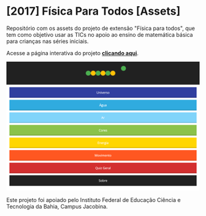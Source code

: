 # [2017] Física Para Todos [Assets]

Repositório com os assets do projeto de extensão "Física para todos", que tem como objetivo usar as TICs no apoio ao ensino de matemática básica para crianças nas séries iniciais.

Acesse a página interativa do projeto [**clicando aqui**](https://vitutiv.github.io/fisica-para-todos-assets/).

![Imagem da tela principal do aplicativo](img/index.png)

Este projeto foi apoiado pelo Instituto Federal de Educação Ciência e Tecnologia da Bahia, Campus Jacobina.
